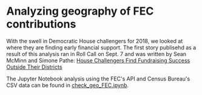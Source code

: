 # Analyzing geography of FEC contributions

With the swell in Democratic House challengers for 2018, we looked at where they are finding early financial support. The first story publisehd as a result of this analysis ran in Roll Call on Sept. 7 and was written by Sean McMinn and Simone Pathe: [House Challengers Find Fundraising Success Outside Their Districts](http://www.rollcall.com/news/politics/2018-democrats-house-fundraising-challengers)

The Jupyter Notebook analysis using the FEC's API and Census Bureau's CSV data can be found in [check_geo_FEC.ipynb]().
